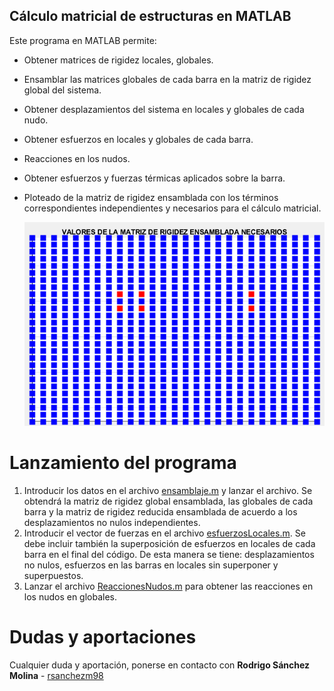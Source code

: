 ## Cálculo matricial de estructuras en MATLAB
Este programa en MATLAB permite:
* Obtener matrices de rigidez locales, globales. 
* Ensamblar las matrices globales de cada barra en la matriz de rigidez global del sistema. 
* Obtener desplazamientos del sistema en locales y globales de cada nudo. 
* Obtener esfuerzos en locales y globales de cada barra.
* Reacciones en los nudos. 
* Obtener esfuerzos y fuerzas térmicas aplicados sobre la barra.
* Ploteado de la matriz de rigidez ensamblada con los términos correspondientes independientes y necesarios para el cálculo matricial.

    ![alt text](https://github.com/rsanchezm98/calculo-matricial-estructuras/blob/mejora-1/imagenes/matriz-ensamblada.PNG)

# Lanzamiento del programa
1. Introducir los datos en el archivo [ensamblaje.m](https://github.com/rsanchezm98/calculo-matricial-estructuras/blob/main/ensamblaje.m) y lanzar el archivo. Se obtendrá la matriz de rigidez global ensamblada, las globales de cada barra y la matriz de rigidez reducida ensamblada de acuerdo a los desplazamientos no nulos independientes. 
2. Introducir el vector de fuerzas en el archivo [esfuerzosLocales.m](https://github.com/rsanchezm98/calculo-matricial-estructuras/blob/main/esfuerzosLocales.m). Se debe incluir también la superposición de esfuerzos en locales de cada barra en el final del código. De esta manera se tiene: desplazamientos no nulos, esfuerzos en las barras en locales sin superponer y superpuestos. 
3. Lanzar el archivo [ReaccionesNudos.m](https://github.com/rsanchezm98/calculo-matricial-estructuras/blob/main/ReaccionesNudos.m) para obtener las reacciones en los nudos en globales. 

# Dudas y aportaciones
Cualquier duda y aportación, ponerse en contacto con **Rodrigo Sánchez Molina** - [rsanchezm98](https://github.com/rsanchezm98)
